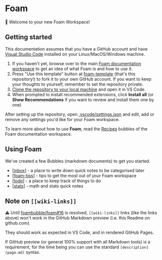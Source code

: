 # Foam

👋 Welcome to your new Foam Workspace!

## Getting started

This documentation assumes that you have a GitHub account and have [Visual Studio Code](https://code.visualstudio.com/) installed on your Linux/MacOS/Windows machine.

1. If you haven't yet, browse over to the main [Foam documentation workspace](https://foambubble.github.io/foam) to get an idea of what Foam is and how to use it.
2. Press "Use this template" button at [foam-template](https://github.com/foambubble/foam-template/generate) (that's this repository!) to fork it to your own GitHub account. If you want to keep your thoughts to yourself, remember to set the repository private.
3. [Clone the repository to your local machine](https://help.github.com/en/github/creating-cloning-and-archiving-repositories/cloning-a-repository) and open it in VS Code.
4. When prompted to install recommended extensions, click **Install all** (or **Show Recommendations** if you want to review and install them one by one)

After setting up the repository, open [.vscode/settings.json](.vscode/settings.json) and edit, add or remove any settings you'd like for your Foam workspace.

To learn more about how to use **Foam**, read the [Recipes](https://foambubble.github.io/foam/recipes) bubbles of the Foam documentation workspace.


## Using Foam

We've created a few Bubbles (markdown documents) to get you started.

- [[inbox]] - a place to write down quick notes to be categorised later
- [[foam-tips]] - tips to get the most out of your Foam workspace
- [[todo]] - a place to keep track of things to do
- [[stats]] - math and stats quick notes

## Note on `[[wiki-links]]`

⚠️ Until [foambubble/foam#16](https://github.com/foambubble/foam/issues/16) is resolved, `[[wiki-links]]` links (like the links above) won't work in the GitHub Markdown preview (i.e. this Readme on github.com). 

They should work as expected in VS Code, and in rendered GitHub Pages.

If GitHub preview (or general 100% support with all Markdown tools) is a requirement, for the time being you can use the standard `[description](page.md)` syntax.



[//begin]: # "Autogenerated link references for markdown compatibility"
[inbox]: inbox "Inbox"
[foam-tips]: foam-tips "Foam tips"
[todo]: todo "Todo"
[stats]: stats "stats"
[verse]: verse "Verse"
[//end]: # "Autogenerated link references"
